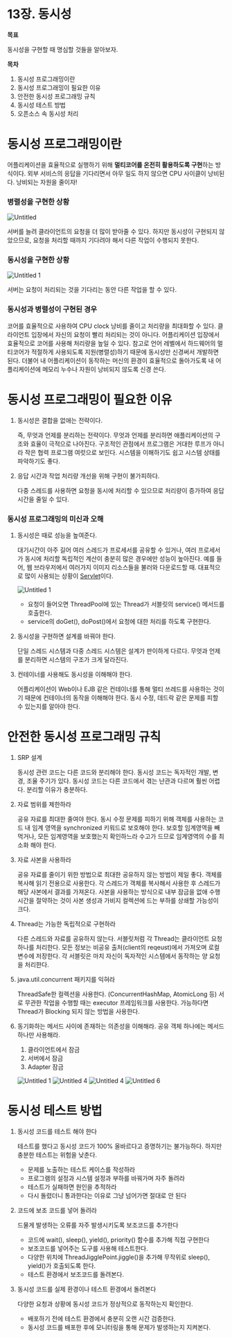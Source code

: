 # 13장. 동시성

**목표**

동시성을 구현할 때 명심할 것들을 알아보자.

**목차**

1. 동시성 프로그래밍이란
2. 동시성 프로그래밍이 필요한 이유
3. 안전한 동시성 프로그래밍 규칙
4. 동시성 테스트 방법
5. 오픈소스 속 동시성 처리

# 동시성 프로그래밍이란

어플리케이션을 효율적으로 실행하기 위해 **멀티코어를 온전히 활용하도록 구현**하는 방식이다. 외부 서비스의 응답을 기다리면서 아무 일도 하지 않으면 CPU 사이클이 낭비된다. 낭비되는 자원을 줄이자!

### 병렬성을 구현한 상황

![Untitled](https://user-images.githubusercontent.com/53958188/176444776-616e56d9-17d3-4419-87c6-26a622574324.png)

서버를 늘려 클라이언트의 요청을 더 많이 받아줄 수 있다. 하지만 동시성이 구현되지 않았으므로, 요청을 처리할 때까지 기다려야 해서 다른 작업이 수행되지 못한다.

### 동시성을 구현한 상황

![Untitled 1](https://user-images.githubusercontent.com/53958188/176444810-9516f0b7-9384-45e1-8f9d-124ac3e725e3.png)

서버는 요청이 처리되는 것을 기다리는 동안 다른 작업을 할 수 있다. 

### 동시성과 병렬성이 구현된 경우

코어를 효율적으로 사용하여 CPU clock 낭비를 줄이고 처리량을 최대화할 수 있다. 클라이언트 입장에서 자신의 요청이 빨리 처리되는 것이 아니다. 어플리케이션 입장에서 효율적으로 코어를 사용해 처리량을 높일 수 있다. 참고로 언어 레벨에서 하드웨어의 멀티코어가 적절하게 사용되도록 지원(병렬성)하기 때문에 동시성만 신경써서 개발하면 된다. 더불어 내 어플리케이션이 동작하는 머신의 환경이 효율적으로 돌아가도록 내 어플리케이션에 메모리 누수나 자원이 낭비되지 않도록 신경 쓴다.

# 동시성 프로그래밍이 필요한 이유

1. 동시성은 결합을 없애는 전략이다.
    
    즉, 무엇과 언제를 분리하는 전략이다. 무엇과 언제를 분리하면 애플리케이션의 구조와 효율이 극적으로 나아진다. 구조적인 관점에서 프로그램은 거대한 루프가 아니라 작은 협력 프로그램 여럿으로 보인다. 시스템을 이해하기도 쉽고 시스템 상태를 파악하기도 좋다.
    
2. 응답 시간과 작업 처리량 개선을 위해 구현이 불가피하다.
    
    다중 스레드를 사용하면 요청을 동시에 처리할 수 있으므로 처리량이 증가하여 응답 시간을 줄일 수 있다.
    

### 동시성 프로그래밍의 미신과 오해

1. 동시성은 때로 성능을 높여준다.
    
    대기시간이 아주 길어 여러 스레드가 프로세서를 공유할 수 있거나, 여러 프로세서가 동시에 처리할 독립적인 계산이 충분히 많은 경우에만 성능이 높아진다. 예를 들어, 웹 브라우저에서 여러가지 이미지 리소스들을 불러와 다운로드할 때. 대표적으로 많이 사용되는 상황이 [Servlet](https://medium.com/@wminikuma/java-servlet-dc81ab09139c)이다. 
    
    ![Untitled 1](https://user-images.githubusercontent.com/53958188/176444876-9e5b2da9-c490-434d-9c32-5c4c9ec05a46.png)
    
    - 요청이 들어오면 ThreadPool에 있는 Thread가 서블릿의 service() 메서드를 호출한다.
    - service의 doGet(), doPost()에서 요청에 대한 처리를 하도록 구현한다.
    
2. 동시성을 구현하면 설계를 바꿔야 한다.
    
    단일 스레드 시스템과 다중 스레드 시스템은 설계가 판이하게 다르다. 무엇과 언제를 분리하면 시스템의 구조가 크게 달라진다.
    
3. 컨테이너를 사용해도 동시성을 이해해야 한다.
    
    어플리케이션이 Web이나 EJB 같은 컨테이너를 통해 멀티 쓰레드를 사용하는 것이기 때문에 컨테이너의 동작을 이해해야 한다. 동시 수정, 데드락 같은 문제를 피할 수 있는지를 알아야 한다.
    

# 안전한 동시성 프로그래밍 규칙

1. SRP 설계
    
    동시성 관련 코드는 다른 코드와 분리해야 한다. 동시성 코드는 독자적인 개발, 변경, 조율 주기가 있다. 동시성 코드는 다른 코드에서 겪는 난관과 다르며 훨씬 어렵다. 분리할 이유가 충분하다.
    
2. 자료 범위를 제한하라
    
    공유 자료를 최대한 줄여야 한다. 동시 수정 문제를 피하기 위해 객체를 사용하는 코드 내 임계 영역을 synchronized 키워드로 보호해야 한다. 보호할 임계영역을 빼먹거나, 모든 임계영역을 보호했는지 확인하느라 수고가 드므로 임계영역의 수를 최소화 해야 한다.
    
3. 자료 사본을 사용하라
    
    공유 자료를 줄이기 위한 방법으로 최대한 공유하지 않는 방법이 제일 좋다. 객체를 복사해 읽기 전용으로 사용한다. 각 스레드가 객체를 복사해서 사용한 후 스레드가 해당 사본에서 결과를 가져온다. 사본을 사용하는 방식으로 내부 잠금을 없애 수행 시간을 절약하는 것이 사본 생성과 가비지 컬렉션에 드는 부하를 상쇄할 가능성이 크다.
    
4. Thread는 가능한 독립적으로 구현하라
    
    다른 스레드와 자료를 공유하지 않는다. 서블릿처럼 각 Thread는 클라이언트 요청 하나를 처리한다. 모든 정보는 비공유 출처(client의 reqeust)에서 가져오며 로컬 변수에 저장한다. 각 서블릿은 마치 자신이 독자적인 시스템에서 동작하는 양 요청을 처리한다.
    
5. java.util.concurrent 패키지를 익혀라
    
    ThreadSafe한 컬렉션을 사용한다. (ConcurrentHashMap, AtomicLong 등) 서로 무관한 작업을 수행할 때는 executor 프레임워크를 사용한다. 가능하다면 Thread가 Blocking 되지 않는 방법을 사용한다. 
    
6. 동기화하는 메서드 사이에 존재하는 의존성을 이해해라. 공유 객체 하나에는 메서드 하나만 사용해라.
    1. 클라이언트에서 잠금
    2. 서버에서 잠금
    3. Adapter 잠금
    
    ![Untitled 1](https://user-images.githubusercontent.com/53958188/176444898-c40bb356-b52b-459e-9e34-cf960a794c24.png)
    ![Untitled 4](https://user-images.githubusercontent.com/53958188/176444919-6f9b751e-110f-42c5-9222-733204f2cb77.png)
    ![Untitled 4](https://user-images.githubusercontent.com/53958188/176444934-1ce19b93-7d75-471b-a85d-cc40f2ae031d.png)
    ![Untitled 6](https://user-images.githubusercontent.com/53958188/176444945-0e7e4778-63ab-4905-b2e6-43673dc07c00.png)

# 동시성 테스트 방법

1. 동시성 코드를 테스트 해야 한다
    
    테스트를 했다고 동시성 코드가 100% 올바르다고 증명하기는 불가능하다. 하지만 충분한 테스트는 위험을 낮춘다. 
    
    - 문제를 노출하는 테스트 케이스를 작성하라
    - 프로그램의 설정과 시스템 설정과 부하를 바꿔가며 자주 돌려라
    - 테스트가 실패하면 원인을 추적하라
    - 다시 돌렸더니 통과한다는 이유로 그냥 넘어가면 절대로 안 된다

1. 코드에 보조 코드를 넣어 돌려라
    
    드물게 발생하는 오류를 자주 발생시키도록 보조코드를 추가한다
    
    - 코드에 wait(), sleep(), yield(), priority() 함수를 추가해 직접 구현한다
    - 보조코드를 넣어주는 도구를 사용해 테스트한다.
    - 다양한 위치에 ThreadJigglePoint.jiggle()을 추가해 무작위로 sleep(), yield()가 호출되도록 한다.
    - 테스트 환경에서 보조코드를 돌려본다.

1. 동시성 코드를 실제 환경이나 테스트 환경에서 돌려본다
    
    다양한 요청과 상황에 동시성 코드가 정상적으로 동작하는지 확인한다.
    
    - 배포하기 전에 테스트 환경에서 충분히 오랜 시간 검증한다.
    - 동시성 코드를 배포한 후에 모니터링을 통해 문제가 발생하는지 지켜본다.
